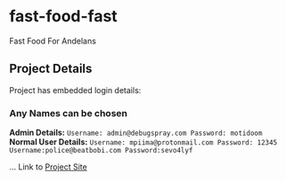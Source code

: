 # fast-food-fast
Fast Food For Andelans
## Project Details
Project has embedded login details:
### Any Names can be chosen
**Admin Details:**
    ``` Username: admin@debugspray.com
        Password: motidoom
    ``` 
**Normal User Details:**
    ```
      Username: mpiima@protonmail.com
      Password: 12345
    ```
    ```Username:police@beatbobi.com
        Password:sevo4lyf
    ```

 ... Link to [Project Site]("ui-templates/index.html")
